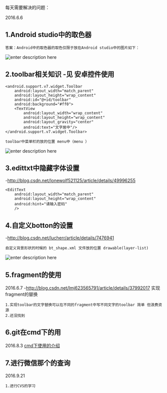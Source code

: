 每天需要解决的问题：

2016.6.6 

## 1.Android studio中的取色器

    答案：Android中的取色器的取色仅限于放在Android studio中的图片如下：
![enter description here][1]

## 2.toolbar相关知识  -见 安卓控件使用

    <android.support.v7.widget.Toolbar
        android:layout_width="match_parent"
        android:layout_height="wrap_content"
        android:id="@+id/toolbar"
        android:background="#ff0">
        <TextView
            android:layout_width="wrap_content"
            android:layout_height="wrap_content"
            android:layout_gravity="center"
            android:text="文字居中"/>
    </android.support.v7.widget.Toolbar>   
    
    toolbar中菜单栏的放的位置 menu中（menu ）
![enter description here][2]
## 3.edittxt中隐藏字体设置  
-http://blog.csdn.net/lonewolf521125/article/details/49996255

    <EditText
        android:layout_width="match_parent"
        android:layout_height="wrap_content"
        android:hint="请输入密码"
        />
## 4.自定义botton的设置
-http://blog.csdn.net/lucherr/article/details/7476941

    自定义背景形状的时候的 bt_shape.xml 文件放的位置 drawable(layer-list)
![enter description here][3]

## 5.fragment的使用
2016.6.7
-http://blog.csdn.net/lmj623565791/article/details/37992017
    实现fragment的替换

    1.实现toolbar的文字替换可以在不同的fragment中写不同文字的toolbar 简单 但浪费资源
    2.还没找到
    
## 6.git在cmd下的用
2016.8.3
[cmd下使用的介绍][4]

## 7.进行微信那个的查询

2016.9.21

    1.进行CVS的学习


  [1]: ./images/1482142221804.jpg "1482142221804.jpg"
  [2]: ./images/1482142248641.jpg "1482142248641.jpg"
  [3]: ./images/1482142272279.jpg "1482142272279.jpg"
  [4]: http://blog.jobbole.com/78960/